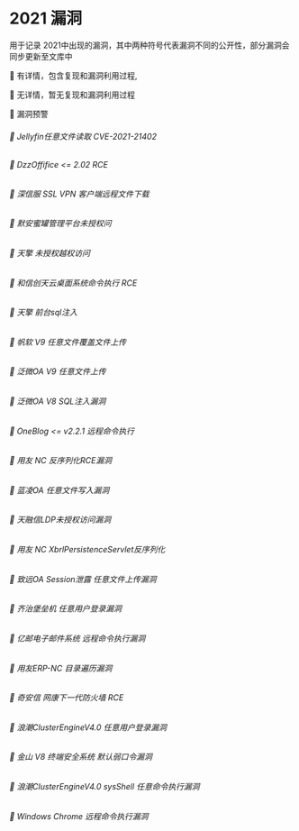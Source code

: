 # 2021 漏洞

用于记录 2021中出现的漏洞，其中两种符号代表漏洞不同的公开性，部分漏洞会同步更新至文库中





🐬     有详情，包含复现和漏洞利用过程,

🦈     无详情，暂无复现和漏洞利用过程

🐑	 漏洞预警





###### 🐬 Jellyfin任意文件读取 CVE-2021-21402 

###### 🐬 DzzOffifice <= 2.02 RCE

###### 🐬 深信服 SSL VPN 客户端远程文件下载

###### 🐬 默安蜜罐管理平台未授权问

###### 🐬 天擎 未授权越权访问 

###### 🐬 和信创天云桌面系统命令执行 RCE

###### 🐬 天擎 前台sql注入

###### 🐬 帆软 V9 任意文件覆盖文件上传

###### 🐬 泛微OA V9 任意文件上传

###### 🐬 泛微OA V8 SQL注入漏洞

###### 🐬 OneBlog <= v2.2.1 远程命令执行

###### 🐬 用友 NC 反序列化RCE漏洞

###### 🐬 蓝凌OA 任意文件写入漏洞

###### 🐬 天融信LDP未授权访问漏洞

###### 🐬 用友 NC XbrlPersistenceServlet反序列化

###### 🐬 致远OA Session泄露 任意文件上传漏洞

###### 🐬 齐治堡垒机 任意用户登录漏洞

###### 🐬 亿邮电子邮件系统 远程命令执行漏洞

###### 🐬 用友ERP-NC 目录遍历漏洞

###### 🐬 奇安信 网康下一代防火墙 RCE

###### 🐬 浪潮ClusterEngineV4.0 任意用户登录漏洞

###### 🐬 金山 V8 终端安全系统 默认弱口令漏洞

###### 🐬 浪潮ClusterEngineV4.0 sysShell 任意命令执行漏洞

###### 🐬 Windows Chrome 远程命令执行漏洞